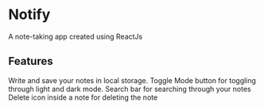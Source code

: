 # Notify

A note-taking app created using ReactJs

## Features

Write and save your notes in local storage.
Toggle Mode button for toggling through light and dark mode.
Search bar for searching through your notes
Delete icon inside a note for deleting the note
